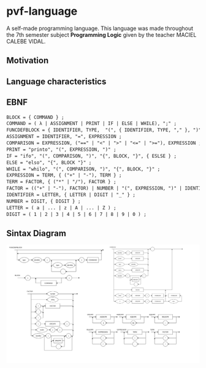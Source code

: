 # pvf-language
A self-made programming language. This language was made throughout the 7th semester subject **Programming Logic** given by the teacher MACIEL CALEBE VIDAL.

## Motivation



## Language characteristics

## EBNF


```md
BLOCK = { COMMAND } ; 
COMMAND = ( λ | ASSIGNMENT | PRINT | IF | ELSE | WHILE), ";" ; 
FUNCDEFBLOCK = { IDENTIFIER, TYPE,  "(", { IDENTIFIER, TYPE, "," }, ")", COMMAND }
ASSIGNMENT = IDENTIFIER, "=", EXPRESSION ; 
COMPARISON = EXPRESSION, ("==" | "<" | ">" | "<=" | ">="), EXPRESSION ;
PRINT = "printo", "(", EXPRESSION, ")" ; 
IF = "ifo", "(", COMPARISON, ")", "{", BLOCK, "}", { ESLSE } ;
ELSE = "elso", "{", BLOCK "}" ;
WHILE = "whilo", "(", COMPARISON, ")", "{", BLOCK, "}" ;
EXPRESSION = TERM, { ("+" | "-"), TERM } ; 
TERM = FACTOR, { ("*" | "/"), FACTOR } ; 
FACTOR = (("+" | "-"), FACTOR) | NUMBER | "(", EXPRESSION, ")" | IDENTIFIER ;
IDENTIFIER = LETTER, { LETTER | DIGIT | "_" } ; 
NUMBER = DIGIT, { DIGIT } ; 
LETTER = ( a | ... | z | A | ... | Z ) ; 
DIGIT = ( 1 | 2 | 3 | 4 | 5 | 6 | 7 | 8 | 9 | 0 ) ; 
```

## Sintax Diagram

![alt text](DS.png)
